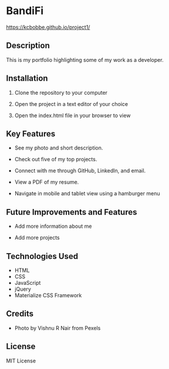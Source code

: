 # BandiFi
https://kcbobbe.github.io/project1/

## Description

This is my portfolio highlighting some of my work as a developer.

## Installation

1. Clone the repository to your computer

2. Open the project in a text editor of your choice

3. Open the index.html file in your browser to view

## Key Features
* See my photo and short description.

* Check out five of my top projects.

* Connect with me through GitHub, LinkedIn, and email.

* View a PDF of my resume.

* Navigate in mobile and tablet view using a hamburger menu

## Future Improvements and Features
* Add more information about me

* Add more projects


## Technologies Used

* HTML
* CSS
* JavaScript
* jQuery
* Materialize CSS Framework

## Credits
* Photo by Vishnu R Nair from Pexels

## License
MIT License

